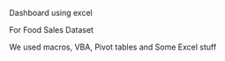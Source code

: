 Dashboard using excel

For Food Sales Dataset

We used macros, VBA, Pivot tables and Some Excel stuff 
